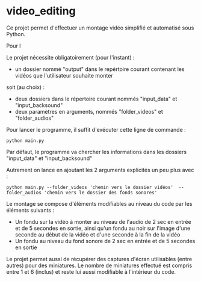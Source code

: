 # video_editing

Ce projet permet d'effectuer un montage vidéo simplifié et automatisé sous Python.

Pour l

Le projet nécessite obligatoirement (pour l'instant) :

+ un dossier nommé "output" dans le repértoire courant contenant les vidéos que l'utilisateur souhaite monter

soit (au choix) : 

+ deux dossiers dans le répertoire courant nommés "input_data" et "input_backsound"
+ deux paramètres en arguments, nommés "folder_videos" et "folder_audios"

Pour lancer le programme, il suffit d'exécuter cette ligne de commande :

```
python main.py
```

Par défaut, le programme va chercher les informations dans les dossiers "input_data" et "input_backsound" 

Autrement on lance en ajoutant les 2 arguments explicités un peu plus avec :
```
python main.py --folder_videos 'chemin vers le dossier vidéos'  --folder_audios 'chemin vers le dossier des fonds sonores'
```

Le montage se compose d'éléments modifiables au niveau du code par les éléments suivants :

+ Un fondu sur la vidéo à monter au niveau de l'audio de 2 sec en entrée et de 5 secondes en sortie, ainsi qu'un fondu au noir sur l'image d'une seconde au début de la vidéo et d'une seconde à la fin de la vidéo
+ Un fondu au niveau du fond sonore de 2 sec en entrée et de 5 secondes en sortie

Le projet permet aussi de récupérer des captures d'écran utilisables (entre autres) pour des miniatures.
Le nombre de miniatures effectué est compris entre 1 et 6 (inclus) et reste lui aussi modifiable à l'intérieur du code. 
